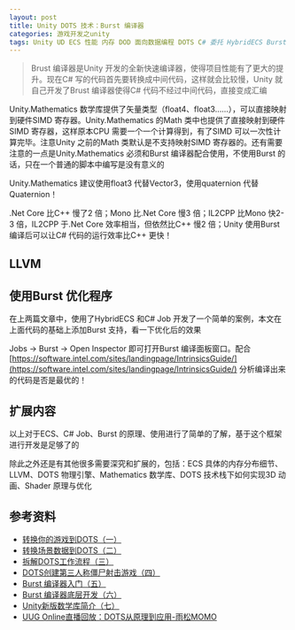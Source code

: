 ```yaml
---
layout: post
title: Unity DOTS 技术：Burst 编译器
categories: 游戏开发之unity
tags: Unity UD ECS 性能 内存 DOD 面向数据编程 DOTS C# 委托 HybridECS Burst 编译器 中间代码 Mono IL2CPP .Net LLVM 
---
```


>Brust 编译器是Unity 开发的全新快速编译器，使得项目性能有了更大的提升。现在C# 写的代码首先要转换成中间代码，这样就会比较慢，Unity 就自己开发了Brust 编译器使得C# 代码不经过中间代码，直接变成汇编

Unity.Mathematics 数学库提供了矢量类型（float4、float3……），可以直接映射到硬件SIMD 寄存器。Unity.Mathematics 的Math 类中也提供了直接映射到硬件SIMD 寄存器，这样原本CPU 需要一个一个计算得到，有了SIMD 可以一次性计算完毕。注意Unity 之前的Math 类默认是不支持映射SIMD 寄存器的。还有需要注意的一点是Unity.Mathematics 必须和Burst 编译器配合使用，不使用Burst 的话，只在一个普通的脚本中编写是没有意义的

Unity.Mathematics 建议使用float3 代替Vector3，使用quaternion 代替Quaternion！

.Net Core 比C++ 慢了2 倍；Mono 比.Net Core 慢3 倍；IL2CPP 比Mono 快2-3 倍，IL2CPP 于.Net Core 效率相当，但依然比C++ 慢2 倍；Unity 使用Burst 编译后可以让C# 代码的运行效率比C++ 更快！

## LLVM



## 使用Burst 优化程序

在上两篇文章中，使用了HybridECS 和C# Job 开发了一个简单的案例，本文在上面代码的基础上添加Burst 支持，看一下优化后的效果



Jobs -> Burst -> Open Inspector 即可打开Burst 编译面板窗口。配合[https://software.intel.com/sites/landingpage/IntrinsicsGuide/](https://software.intel.com/sites/landingpage/IntrinsicsGuide/) 分析编译出来的代码是否是最优的！

## 扩展内容

以上对于ECS、C# Job、Burst 的原理、使用进行了简单的了解，基于这个框架进行开发是足够了的

除此之外还是有其他很多需要深究和扩展的，包括：ECS 具体的内存分布细节、LLVM、DOTS 物理引擎、Mathematics 数学库、DOTS 技术栈下如何实现3D 动画、Shader 原理与优化

## 参考资料

* [转换你的游戏到DOTS（一）](https://connect.unity.com/p/zhuan-huan-ni-de-you-xi-dao-dots-yi)
* [转换场景数据到DOTS（二）](https://connect.unity.com/p/zhuan-huan-chang-jing-shu-ju-dao-dots-er)
* [拆解DOTS工作流程（三）](https://connect.unity.com/p/chai-jie-dotsgong-zuo-liu-cheng-san)
* [DOTS创建第三人称僵尸射击游戏（四）](https://connect.unity.com/p/dotschuang-jian-di-san-ren-cheng-jiang-shi-she-ji-you-xi)
* [Burst 编译器入门（五）](https://connect.unity.com/p/burst-bian-yi-qi-ru-men-wu)
* [Burst 编译器底层开发（六）](https://connect.unity.com/p/burst-bian-yi-qi-di-ceng-kai-fa-liu)
* [Unity新版数学库简介（七）](https://connect.unity.com/p/unityxin-ban-shu-xue-ku-jian-jie-qi)
* [UUG Online直播回放：DOTS从原理到应用-雨松MOMO](https://www.bilibili.com/video/BV1sD4y1Q7an)